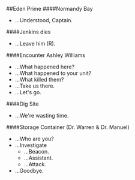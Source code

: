 ##Eden Prime
####Normandy Bay
- ...Understood, Captain.

####Jenkins dies
- ...Leave him (R).

####Encounter Ashley Williams
- ...What happened here?
- ...What happened to your unit?
- ...What killed them?
- ...Take us there.
- ...Let's go.

####Dig Site
- ...We're wasting time.

####Storage Container (Dr. Warren & Dr. Manuel)
- ...Who are you?
- ...Investigate
	- ...Beacon.
	- ...Assistant.
	- ...Attack.
- ...Goodbye.
